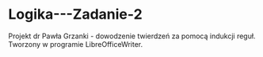 # Logika---Zadanie-2
Projekt dr Pawła Grzanki - dowodzenie twierdzeń za pomocą indukcji reguł.
Tworzony w programie LibreOfficeWriter.
